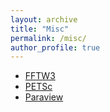 ```yaml
---
layout: archive
title: "Misc"
permalink: /misc/
author_profile: true
---
```


* [FFTW3](http://www.fftw.org)
* [PETSc](https://www.mcs.anl.gov/petsc/)
* [Paraview](https://www.paraview.org)

